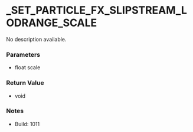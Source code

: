 # _SET_PARTICLE_FX_SLIPSTREAM_LODRANGE_SCALE

No description available.

### Parameters
* float scale

### Return Value
* void

### Notes
* Build: 1011

